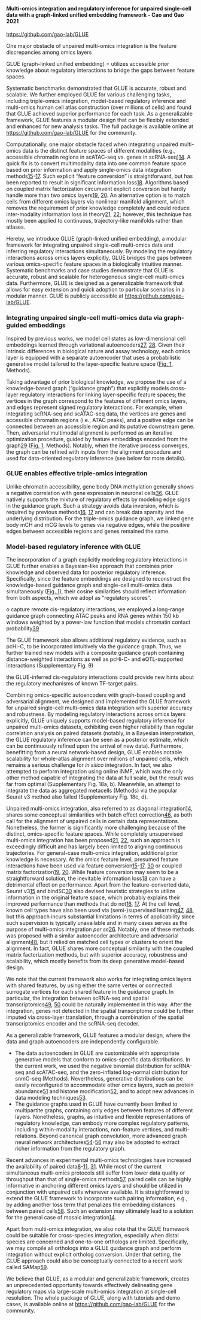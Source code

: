 #### Multi-omics integration and regulatory inference for unpaired single-cell data with a graph-linked unified embedding framework - Cao and Gao 2021

https://github.com/gao-lab/GLUE 

One major obstacle of unpaired multi-omics integration is the feature  discrepancies among omics layers

GLUE (graph-linked unified embedding) = utilizes  accessible prior knowledge about regulatory interactions to bridge the  gaps between feature spaces. 

Systematic benchmarks demonstrated that  GLUE is accurate, robust and scalable. We further employed GLUE for  various challenging tasks, including triple-omics integration,  model-based regulatory inference and multi-omics human cell atlas  construction (over millions of cells) and found that GLUE achieved  superior performance for each task. As a generalizable framework, GLUE  features a modular design that can be flexibly extended and enhanced for new analysis tasks. The full package is available online at https://github.com/gao-lab/GLUE for the community.

Computationally, one major obstacle faced when integrating  unpaired multi-omics data is the distinct feature spaces of different  modalities (e.g., accessible chromatin regions in scATAC-seq vs. genes  in scRNA-seq)[14](https://www.biorxiv.org/content/10.1101/2021.08.22.457275v2.full#ref-14). A quick fix is to convert multimodality data into one common feature  space based on prior information and apply single-omics data integration methods[15](https://www.biorxiv.org/content/10.1101/2021.08.22.457275v2.full#ref-15)-[17](https://www.biorxiv.org/content/10.1101/2021.08.22.457275v2.full#ref-17). Such explicit “feature conversion” is straightforward, but has been reported to result in significant information loss[18](https://www.biorxiv.org/content/10.1101/2021.08.22.457275v2.full#ref-18). Algorithms based on coupled matrix factorization circumvent explicit conversion but hardly handle more than two omics layers[19](https://www.biorxiv.org/content/10.1101/2021.08.22.457275v2.full#ref-19), [20](https://www.biorxiv.org/content/10.1101/2021.08.22.457275v2.full#ref-20). An alternative option is to match cells from different omics layers via nonlinear manifold alignment, which removes the requirement of prior  knowledge completely and could reduce inter-modality information loss in theory[21](https://www.biorxiv.org/content/10.1101/2021.08.22.457275v2.full#ref-21), [22](https://www.biorxiv.org/content/10.1101/2021.08.22.457275v2.full#ref-22); however, this technique has mostly been applied to continuous, trajectory-like manifolds rather than atlases.



Hereby, we introduce GLUE (graph-linked unified embedding), a modular framework for integrating unpaired single-cell multi-omics data and inferring regulatory interactions simultaneously. By modeling the  regulatory interactions across omics layers explicitly, GLUE bridges the gaps between various omics-specific feature spaces in a biologically  intuitive manner. Systematic benchmarks and case studies demonstrate  that GLUE is accurate, robust and scalable for heterogeneous single-cell multi-omics data. Furthermore, GLUE is designed as a generalizable  framework that allows for easy extension and quick adoption to  particular scenarios in a modular manner. GLUE is publicly accessible at https://github.com/gao-lab/GLUE.

### Integrating unpaired single-cell multi-omics data via graph-guided embeddings

Inspired by previous works, we model cell states as low-dimensional cell embeddings learned through variational autoencoders[27](https://www.biorxiv.org/content/10.1101/2021.08.22.457275v2.full#ref-27), [28](https://www.biorxiv.org/content/10.1101/2021.08.22.457275v2.full#ref-28). Given their intrinsic differences in biological nature and assay  technology, each omics layer is equipped with a separate autoencoder  that uses a probabilistic generative model tailored to the  layer-specific feature space ([Fig. 1](https://www.biorxiv.org/content/10.1101/2021.08.22.457275v2.full#F1), Methods).

Taking advantage of prior biological knowledge, we propose  the use of a knowledge-based graph (“guidance graph”) that explicitly  models cross-layer regulatory interactions for linking layer-specific  feature spaces; the vertices in the graph correspond to the features of  different omics layers, and edges represent signed regulatory  interactions. For example, when integrating scRNA-seq and scATAC-seq  data, the vertices are genes and accessible chromatin regions (i.e.,  ATAC peaks), and a positive edge can be connected between an accessible  region and its putative downstream gene. Then, adversarial multimodal  alignment is performed as an iterative optimization procedure, guided by feature embeddings encoded from the graph[29](https://www.biorxiv.org/content/10.1101/2021.08.22.457275v2.full#ref-29) ([Fig. 1](https://www.biorxiv.org/content/10.1101/2021.08.22.457275v2.full#F1), Methods). Notably, when the iterative process converges, the graph can  be refined with inputs from the alignment procedure and used for  data-oriented regulatory inference (see below for more details).

### GLUE enables effective triple-omics integration

Unlike chromatin accessibility, gene body DNA methylation  generally shows a negative correlation with gene expression in neuronal  cells[36](https://www.biorxiv.org/content/10.1101/2021.08.22.457275v2.full#ref-36). GLUE natively supports the mixture of regulatory effects by modeling  edge signs in the guidance graph. Such a strategy avoids data inversion, which is required by previous methods[16](https://www.biorxiv.org/content/10.1101/2021.08.22.457275v2.full#ref-16), [17](https://www.biorxiv.org/content/10.1101/2021.08.22.457275v2.full#ref-17) and can break data sparsity and the underlying distribution. For the  triple-omics guidance graph, we linked gene body mCH and mCG levels to  genes via negative edges, while the positive edges between accessible  regions and genes remained the same.







### Model-based regulatory inference with GLUE

The  incorporation of a graph explicitly modeling regulatory interactions in  GLUE further enables a Bayesian-like approach that combines prior  knowledge and observed data for posterior regulatory inference.  Specifically, since the feature embeddings are designed to reconstruct  the knowledge-based guidance graph and single-cell multi-omics data  simultaneously ([Fig. 1](https://www.biorxiv.org/content/10.1101/2021.08.22.457275v2.full#F1)), their cosine similarities should reflect information from both aspects, which we adopt as “regulatory scores”.



o capture remote cis-regulatory interactions, we employed a long-range  guidance graph connecting ATAC peaks and RNA genes within 150 kb windows weighted by a power-law function that models chromatin contact  probability[39](https://www.biorxiv.org/content/10.1101/2021.08.22.457275v2.full#ref-39)



The GLUE framework also allows additional regulatory evidence, such as  pcHi-C, to be incorporated intuitively via the guidance graph. Thus, we  further trained new models with a composite guidance graph containing  distance-weighted interactions as well as pcHi-C- and eQTL-supported  interactions (Supplementary Fig. 9)



the GLUE-inferred cis-regulatory interactions could provide new hints about the regulatory mechanisms of known TF-target pairs. 



Combining omics-specific autoencoders with graph-based  coupling and adversarial alignment, we designed and implemented the GLUE framework for unpaired single-cell multi-omics data integration with  superior accuracy and robustness. By modeling regulatory interactions  across omics layers explicitly, GLUE uniquely supports model-based  regulatory inference for unpaired multi-omics datasets, exhibiting even  higher reliability than regular correlation analysis on paired datasets  (notably, in a Bayesian interpretation, the GLUE regulatory inference  can be seen as a posterior estimate, which can be continuously refined  upon the arrival of new data). Furthermore, benefitting from a neural  network-based design, GLUE enables notable scalability for whole-atlas  alignment over millions of unpaired cells, which remains a serious  challenge for *in silico* integration. In fact, we also attempted to perform integration using online iNMF, which was the only other  method capable of integrating the data at full scale, but the result was far from optimal (Supplementary Fig. 18a, b). Meanwhile, an attempt to  integrate the data as aggregated metacells (Methods) via the popular  Seurat v3 method also failed (Supplementary Fig. 18c, d).

Unpaired multi-omics integration, also referred to as diagonal integration[14](https://www.biorxiv.org/content/10.1101/2021.08.22.457275v2.full#ref-14), shares some conceptual similarities with batch effect correction[46](https://www.biorxiv.org/content/10.1101/2021.08.22.457275v2.full#ref-46), as both call for the alignment of unpaired cells in certain data  representations. Nonetheless, the former is significantly more  challenging because of the distinct, omics-specific feature spaces.  While completely unsupervised multi-omics integration has been proposed[21](https://www.biorxiv.org/content/10.1101/2021.08.22.457275v2.full#ref-21), [22](https://www.biorxiv.org/content/10.1101/2021.08.22.457275v2.full#ref-22), such an approach is exceedingly difficult and has largely been limited  to aligning continuous trajectories. For general-case multi-omics  integration, additional prior knowledge is necessary. At the omics  feature level, presumed feature interactions have been used via feature  conversion[15](https://www.biorxiv.org/content/10.1101/2021.08.22.457275v2.full#ref-15)-[17](https://www.biorxiv.org/content/10.1101/2021.08.22.457275v2.full#ref-17), [30](https://www.biorxiv.org/content/10.1101/2021.08.22.457275v2.full#ref-30) or coupled matrix factorization[19](https://www.biorxiv.org/content/10.1101/2021.08.22.457275v2.full#ref-19), [20](https://www.biorxiv.org/content/10.1101/2021.08.22.457275v2.full#ref-20). While feature conversion may seem to be a straightforward solution, the inevitable information loss[18](https://www.biorxiv.org/content/10.1101/2021.08.22.457275v2.full#ref-18) can have a detrimental effect on performance. Apart from the feature-converted data, Seurat v3[15](https://www.biorxiv.org/content/10.1101/2021.08.22.457275v2.full#ref-15) and bindSC[30](https://www.biorxiv.org/content/10.1101/2021.08.22.457275v2.full#ref-30) also devised heuristic strategies to utilize information in the  original feature space, which probably explains their improved  performance than methods that do not[16](https://www.biorxiv.org/content/10.1101/2021.08.22.457275v2.full#ref-16), [17](https://www.biorxiv.org/content/10.1101/2021.08.22.457275v2.full#ref-17). At the cell level, known cell types have also been used via (semi-)supervised learning[47](https://www.biorxiv.org/content/10.1101/2021.08.22.457275v2.full#ref-47), [48](https://www.biorxiv.org/content/10.1101/2021.08.22.457275v2.full#ref-48), but this approach incurs substantial limitations in terms of  applicability since such supervision is typically unavailable and in  many cases serves as the purpose of multi-omics integration *per se*[26](https://www.biorxiv.org/content/10.1101/2021.08.22.457275v2.full#ref-26). Notably, one of these methods was proposed with a similar autoencoder architecture and adversarial alignment[48](https://www.biorxiv.org/content/10.1101/2021.08.22.457275v2.full#ref-48), but it relied on matched cell types or clusters to orient the  alignment. In fact, GLUE shares more conceptual similarity with the  coupled matrix factorization methods, but with superior accuracy,  robustness and scalability, which mostly benefits from its deep  generative model-based design.

We note that the current  framework also works for integrating omics layers with shared features,  by using either the same vertex or connected surrogate vertices for each shared feature in the guidance graph. In particular, the integration  between scRNA-seq and spatial transcriptomics[49](https://www.biorxiv.org/content/10.1101/2021.08.22.457275v2.full#ref-49), [50](https://www.biorxiv.org/content/10.1101/2021.08.22.457275v2.full#ref-50) could be naturally implemented in this way. After the integration,  genes not detected in the spatial transcriptome could be further imputed via cross-layer translation, through a combination of the spatial  transcriptomics encoder and the scRNA-seq decoder.

As a  generalizable framework, GLUE features a modular design, where the data  and graph autoencoders are independently configurable.

- The data autoencoders in GLUE are customizable with appropriate generative  models that conform to omics-specific data distributions. In the current work, we used the negative binomial distribution for scRNA-seq and  scATAC-seq, and the zero-inflated log-normal distribution for snmC-seq  (Methods). Nevertheless, generative distributions can be easily  reconfigured to accommodate other omics layers, such as protein  abundance[51](https://www.biorxiv.org/content/10.1101/2021.08.22.457275v2.full#ref-51) and histone modification[52](https://www.biorxiv.org/content/10.1101/2021.08.22.457275v2.full#ref-52), and to adopt new advances in data modeling techniques[53](https://www.biorxiv.org/content/10.1101/2021.08.22.457275v2.full#ref-53).
- The guidance graphs used in GLUE have currently been limited to  multipartite graphs, containing only edges between features of different layers. Nonetheless, graphs, as intuitive and flexible representations  of regulatory knowledge, can embody more complex regulatory patterns,  including within-modality interactions, non-feature vertices, and  multi-relations. Beyond canonical graph convolution, more advanced graph neural network architectures[54](https://www.biorxiv.org/content/10.1101/2021.08.22.457275v2.full#ref-54)-[56](https://www.biorxiv.org/content/10.1101/2021.08.22.457275v2.full#ref-56) may also be adopted to extract richer information from the regulatory graph.

Recent advances in experimental multi-omics technologies have increased the availability of paired data[8](https://www.biorxiv.org/content/10.1101/2021.08.22.457275v2.full#ref-8)-[11](https://www.biorxiv.org/content/10.1101/2021.08.22.457275v2.full#ref-11), [31](https://www.biorxiv.org/content/10.1101/2021.08.22.457275v2.full#ref-31). While most of the current simultaneous multi-omics protocols still  suffer from lower data quality or throughput than that of single-omics  methods[57](https://www.biorxiv.org/content/10.1101/2021.08.22.457275v2.full#ref-57), paired cells can be highly informative in anchoring different omics  layers and should be utilized in conjunction with unpaired cells  whenever available. It is straightforward to extend the GLUE framework  to incorporate such pairing information, e.g., by adding another loss  term that penalizes the embedding distances between paired cells[58](https://www.biorxiv.org/content/10.1101/2021.08.22.457275v2.full#ref-58). Such an extension may ultimately lead to a solution for the general case of mosaic integration[14](https://www.biorxiv.org/content/10.1101/2021.08.22.457275v2.full#ref-14).

Apart from multi-omics integration, we also note that the GLUE framework  could be suitable for cross-species integration, especially when distal  species are concerned and one-to-one orthologs are limited.  Specifically, we may compile all orthologs into a GLUE guidance graph  and perform integration without explicit ortholog conversion. Under that setting, the GLUE approach could also be conceptually connected to a  recent work called SAMap[59](https://www.biorxiv.org/content/10.1101/2021.08.22.457275v2.full#ref-59).

We believe that GLUE, as a modular and generalizable framework, creates an unprecedented opportunity towards effectively delineating gene  regulatory maps via large-scale multi-omics integration at single-cell  resolution. The whole package of GLUE, along with tutorials and demo  cases, is available online at https://github.com/gao-lab/GLUE for the community.